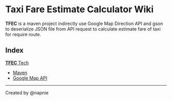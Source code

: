 # Taxi Fare Estimate Calculator Wiki

**TFEC** is a maven project indirectly use Google Map Direction API and gson to deserialize JSON file from API request to calculate estimate fare of taxi for require route.

## Index

[**TFEC** Tech](./tech_stuff.md)
- [Maven](./maven.md)
- [Google Map API](./map_api.md)

***
Created by @napnie

